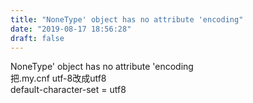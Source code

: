 ```yaml
---
title: "NoneType' object has no attribute 'encoding"
date: "2019-08-17 18:56:28"
draft: false
---
```

NoneType' object has no attribute 'encoding<br />把.my.cnf utf-8改成utf8<br />default-character-set = utf8

